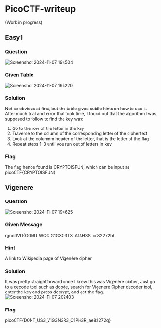 # PicoCTF-writeup
(Work in progress)
## Easy1
### Question
![Screenshot 2024-11-07 194504](https://github.com/user-attachments/assets/9b654f3f-dd9b-4d16-90be-8f5de3b7ae0d)
### Given Table
![Screenshot 2024-11-07 195220](https://github.com/user-attachments/assets/4e902790-7b44-4d68-a11c-24837c430b0f)
### Solution
Not so obvious at first, but the table gives subtle hints on how to use it. After much trial and error that took time, I found out that the algorithm I was supposed to follow to find the key was:
1. Go to the row of the letter in the key
2. Traverse to the column of the corresponding letter of the ciphertext
3. Look at the columnm header of the letter, that is the letter of the flag
4. Repeat steps 1-3 until you run out of letters in key
### Flag
The flag hence found is CRYPTOISFUN, which can be input as picoCTF{CRYPTOISFUN}

## Vigenere
### Question
![Screenshot 2024-11-07 194625](https://github.com/user-attachments/assets/577ef36b-7639-4417-ba61-580f7d412ce9)
### Given Message
rgnoDVD{O0NU_WQ3_G1G3O3T3_A1AH3S_cc82272b}
### Hint
A link to Wikipedia page of Vigenère cipher
### Solution
It was pretty straightforward once I knew this was Vigenère cipher, Just go to a decode tool such as [dcode](https://www.dcode.fr/en), search for Vigenere Cipher decoder tool, enter the key and press decrypt, and get the flag.
![Screenshot 2024-11-07 202403](https://github.com/user-attachments/assets/8997e1b1-d68b-4546-9709-a41aef440801)
### Flag
picoCTF{D0NT_US3_V1G3N3R3_C1PH3R_ae82272q}
